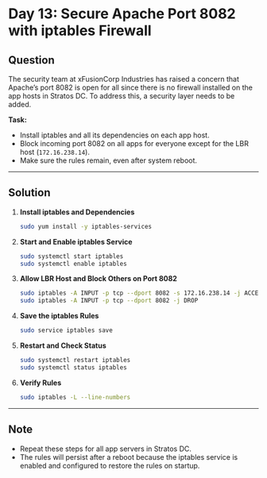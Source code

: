 # Day 13: Secure Apache Port 8082 with iptables Firewall

## Question

The security team at xFusionCorp Industries has raised a concern that Apache’s port 8082 is open for all since there is no firewall installed on the app hosts in Stratos DC. To address this, a security layer needs to be added.

**Task:**  
- Install iptables and all its dependencies on each app host.  
- Block incoming port 8082 on all apps for everyone except for the LBR host (`172.16.238.14`).  
- Make sure the rules remain, even after system reboot.

---

## Solution

1. **Install iptables and Dependencies**

   ```bash
   sudo yum install -y iptables-services
   ```

2. **Start and Enable iptables Service**

   ```bash
   sudo systemctl start iptables
   sudo systemctl enable iptables
   ```

3. **Allow LBR Host and Block Others on Port 8082**

   ```bash
   sudo iptables -A INPUT -p tcp --dport 8082 -s 172.16.238.14 -j ACCEPT
   sudo iptables -A INPUT -p tcp --dport 8082 -j DROP
   ```

4. **Save the iptables Rules**

   ```bash
   sudo service iptables save
   ```

5. **Restart and Check Status**

   ```bash
   sudo systemctl restart iptables
   sudo systemctl status iptables
   ```

6. **Verify Rules**

   ```bash
   sudo iptables -L --line-numbers
   ```

---

## Note

- Repeat these steps for all app servers in Stratos DC.
- The rules will persist after a reboot because the iptables service is enabled and configured to restore the rules on startup.